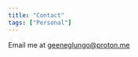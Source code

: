 ```yaml
---
title: "Contact"
tags: ["Personal"]
---
```

Email me at [geeneglungo@proton.me](mailto:geeneglungo@proton.me)
